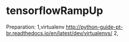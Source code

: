 # tensorflowRampUp
Preparation: 
1,virtualenv
http://python-guide-pt-br.readthedocs.io/en/latest/dev/virtualenvs/
2, 
